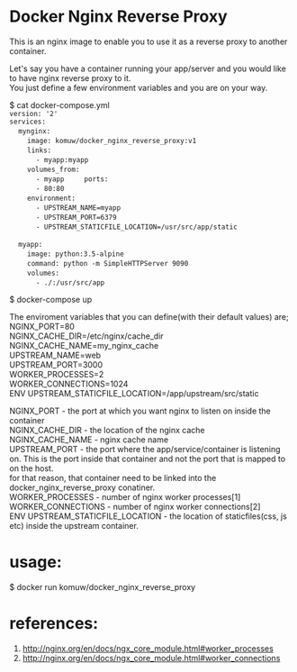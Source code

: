 # Docker Nginx Reverse Proxy        



This is an nginx image to enable you to use it as a reverse proxy to another container.                    



Let's say you have a container running your app/server and you would like to have nginx reverse proxy to it.                               
You just define a few environment variables and you are on your way.                          


$ cat docker-compose.yml                                  
`version: '2'`                             
`services:`                       
&nbsp;&nbsp;&nbsp;&nbsp;`mynginx:`                                   
&nbsp;&nbsp;&nbsp;&nbsp;&nbsp;&nbsp;&nbsp;&nbsp;`image: komuw/docker_nginx_reverse_proxy:v1`                              
&nbsp;&nbsp;&nbsp;&nbsp;&nbsp;&nbsp;&nbsp;&nbsp;`links:`                       
&nbsp;&nbsp;&nbsp;&nbsp;&nbsp;&nbsp;&nbsp;&nbsp;&nbsp;&nbsp;&nbsp;&nbsp;`- myapp:myapp`                      
&nbsp;&nbsp;&nbsp;&nbsp;&nbsp;&nbsp;&nbsp;&nbsp;`volumes_from:`                           
&nbsp;&nbsp;&nbsp;&nbsp;&nbsp;&nbsp;&nbsp;&nbsp;&nbsp;&nbsp;&nbsp;&nbsp;`- myapp` 
&nbsp;&nbsp;&nbsp;&nbsp;&nbsp;&nbsp;&nbsp;&nbsp;`ports:`                              
&nbsp;&nbsp;&nbsp;&nbsp;&nbsp;&nbsp;&nbsp;&nbsp;&nbsp;&nbsp;&nbsp;&nbsp;`- 80:80`                      
&nbsp;&nbsp;&nbsp;&nbsp;&nbsp;&nbsp;&nbsp;&nbsp;`environment:`                         
&nbsp;&nbsp;&nbsp;&nbsp;&nbsp;&nbsp;&nbsp;&nbsp;&nbsp;&nbsp;&nbsp;&nbsp;`- UPSTREAM_NAME=myapp`                     
&nbsp;&nbsp;&nbsp;&nbsp;&nbsp;&nbsp;&nbsp;&nbsp;&nbsp;&nbsp;&nbsp;&nbsp;`- UPSTREAM_PORT=6379`             
&nbsp;&nbsp;&nbsp;&nbsp;&nbsp;&nbsp;&nbsp;&nbsp;&nbsp;&nbsp;&nbsp;&nbsp;`- UPSTREAM_STATICFILE_LOCATION=/usr/src/app/static`             


&nbsp;&nbsp;&nbsp;&nbsp;`myapp:`                                 
&nbsp;&nbsp;&nbsp;&nbsp;&nbsp;&nbsp;&nbsp;&nbsp;`image: python:3.5-alpine`                               
&nbsp;&nbsp;&nbsp;&nbsp;&nbsp;&nbsp;&nbsp;&nbsp;`command: python -m SimpleHTTPServer 9090`                 
&nbsp;&nbsp;&nbsp;&nbsp;&nbsp;&nbsp;&nbsp;&nbsp;`volumes:`                     
&nbsp;&nbsp;&nbsp;&nbsp;&nbsp;&nbsp;&nbsp;&nbsp;&nbsp;&nbsp;&nbsp;&nbsp;`- ./:/usr/src/app`                                             


$ docker-compose up 



The enviroment variables that you can define(with their default values) are;            
NGINX_PORT=80                                  
NGINX_CACHE_DIR=/etc/nginx/cache_dir                                  
NGINX_CACHE_NAME=my_nginx_cache                                  
UPSTREAM_NAME=web                                  
UPSTREAM_PORT=3000                                  
WORKER_PROCESSES=2                                  
WORKER_CONNECTIONS=1024                                  
ENV UPSTREAM_STATICFILE_LOCATION=/app/upstream/src/static                                 

NGINX_PORT - the port at which you want nginx to listen on inside the container                                  
NGINX_CACHE_DIR - the location of the nginx cache                                  
NGINX_CACHE_NAME - nginx cache name                                  
UPSTREAM_PORT - the port where the app/service/container is listening on. This is the port inside that container and not the port that is mapped to on the host.                                   
    for that reason, that container need to be linked into the docker_nginx_reverse_proxy conatiner.                                  
WORKER_PROCESSES - number of nginx worker processes[1]                                  
WORKER_CONNECTIONS - number of nginx worker connections[2]                                  
ENV UPSTREAM_STATICFILE_LOCATION - the location of staticfiles(css, js etc) inside the upstream container.                                  


# usage:                                   
$ docker run komuw/docker_nginx_reverse_proxy                                  


# references:                                  
1. http://nginx.org/en/docs/ngx_core_module.html#worker_processes                                  
2. http://nginx.org/en/docs/ngx_core_module.html#worker_connections                                  
